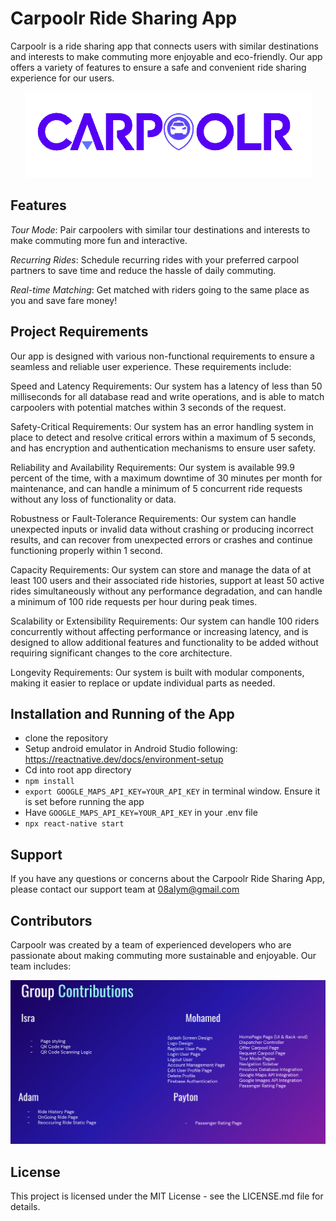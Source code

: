 # Carpoolr Ride Sharing App
Carpoolr is a ride sharing app that connects users with similar destinations and interests to make commuting more enjoyable and eco-friendly. Our app offers a variety of features to ensure a safe and convenient ride sharing experience for our users.



<p align="center">
  <img src="Image/logo.png">
</p>

## Features
*Tour Mode*: Pair carpoolers with similar tour destinations and interests to make commuting more fun and interactive.

*Recurring Rides*: Schedule recurring rides with your preferred carpool partners to save time and reduce the hassle of daily commuting.

*Real-time Matching*: Get matched with riders going to the same place as you and save fare money!

## Project Requirements
Our app is designed with various non-functional requirements to ensure a seamless and reliable user experience. These requirements include:

Speed and Latency Requirements: Our system has a latency of less than 50 milliseconds for all database read and write operations, and is able to match carpoolers with potential matches within 3 seconds of the request.

Safety-Critical Requirements: Our system has an error handling system in place to detect and resolve critical errors within a maximum of 5 seconds, and has encryption and authentication mechanisms to ensure user safety.

Reliability and Availability Requirements: Our system is available 99.9 percent of the time, with a maximum downtime of 30 minutes per month for maintenance, and can handle a minimum of 5 concurrent ride requests without any loss of functionality or data.

Robustness or Fault-Tolerance Requirements: Our system can handle unexpected inputs or invalid data without crashing or producing incorrect results, and can recover from unexpected errors or crashes and continue functioning properly within 1 second.

Capacity Requirements: Our system can store and manage the data of at least 100 users and their associated ride histories, support at least 50 active rides simultaneously without any performance degradation, and can handle a minimum of 100 ride requests per hour during peak times.

Scalability or Extensibility Requirements: Our system can handle 100 riders concurrently without affecting performance or increasing latency, and is designed to allow additional features and functionality to be added without requiring significant changes to the core architecture.

Longevity Requirements: Our system is built with modular components, making it easier to replace or update individual parts as needed.

## Installation and Running of the App

- clone the repository
- Setup android emulator in Android Studio following: https://reactnative.dev/docs/environment-setup
- Cd into root app directory
- `npm install` 
- `export GOOGLE_MAPS_API_KEY=YOUR_API_KEY` in terminal window. Ensure it is set before running the app
- Have `GOOGLE_MAPS_API_KEY=YOUR_API_KEY` in your .env file
- `npx react-native start`



## Support
If you have any questions or concerns about the Carpoolr Ride Sharing App, please contact our support team at 08alym@gmail.com

## Contributors
Carpoolr was created by a team of experienced developers who are passionate about making commuting more sustainable and enjoyable. Our team includes:

<p align="center">
  <img src="Image/Contributions.png">
</p>


## License
This project is licensed under the MIT License - see the LICENSE.md file for details.


